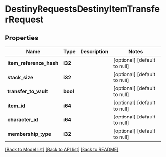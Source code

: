 # DestinyRequestsDestinyItemTransferRequest

## Properties
Name | Type | Description | Notes
------------ | ------------- | ------------- | -------------
**item_reference_hash** | **i32** |  | [optional] [default to null]
**stack_size** | **i32** |  | [optional] [default to null]
**transfer_to_vault** | **bool** |  | [optional] [default to null]
**item_id** | **i64** |  | [optional] [default to null]
**character_id** | **i64** |  | [optional] [default to null]
**membership_type** | **i32** |  | [optional] [default to null]

[[Back to Model list]](../README.md#documentation-for-models) [[Back to API list]](../README.md#documentation-for-api-endpoints) [[Back to README]](../README.md)


